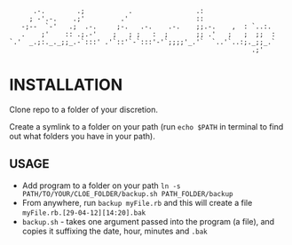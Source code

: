           .-.        .;           .                .:
         ; -'.-.    .;'         .'                 ::
       -;--  `-'   .;  .-.     ;-.   .-.    .-.    ;;.-.    ,  : `..:.
       .    ;'    :: .;.-'    ;   ; ;   :  ;       ;; .'   ;   ;  ;;  :
    `.'  _.;:._._;;_.-`:::' .'`::'`-`:::'-'`;;;;'_.'`  `..'`..:;._;;_.`
                                                                 .;'


INSTALLATION
============

Clone repo to a folder of your discretion.

Create a symlink to a folder on your path (run `echo $PATH` in terminal to find out what folders you have in your path).


USAGE
-----
* Add program to a folder on your path `ln -s PATH/TO/YOUR/CLOE_FOLDER/backup.sh PATH_FOLDER/backup`
* From anywhere, run `backup myFile.rb` and this will create a file `myFile.rb.[29-04-12][14:20].bak`
* `backup.sh` - takes one argument passed into the program (a file), and copies it suffixing the date, hour, minutes and `.bak`


